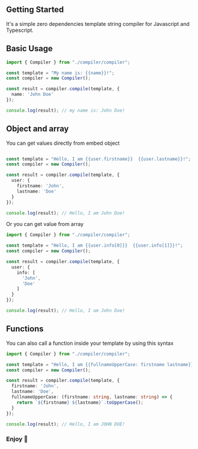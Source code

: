 ## Getting Started

It's a simple zero dependencies template string compiler for Javascript and Typescript.

## Basic Usage

```typescript
import { Compiler } from "./compiler/compiler";

const template = "My name is: {{name}}!";
const compiler = new Compiler();

const result = compiler.compile(template, {
  name: 'John Doe'
});

console.log(result); // my name is: John Doe!
```

## Object and array

You can get values directly from embed object

```typescript

const template = "Hello, I am {{user.firstname}}  {{user.lastname}}!";
const compiler = new Compiler();

const result = compiler.compile(template, {
  user: {
    firstname: 'John',
    lastname: 'Doe'
  }
});

console.log(result); // Hello, I am John Doe!
```

Or you can get value from array

```typescript
import { Compiler } from "./compiler/compiler";

const template = "Hello, I am {{user.info[0]}}  {{user.info[1]}}!";
const compiler = new Compiler();

const result = compiler.compile(template, {
  user: {
    info: [
      'John',
      'Doe'
    ]
  }
});

console.log(result); // Hello, I am John Doe!
```

## Functions

You can also call a function inside your template by using this syntax

```typescript
import { Compiler } from "./compiler/compiler";

const template = "Hello, I am {{fullnameUpperCase: firstname lastname}}!";
const compiler = new Compiler();

const result = compiler.compile(template, {
  firstname: 'John',
  lastname: 'Doe',
  fullnameUpperCase: (firstname: string, lastname: string) => {
    return `${firstname} ${lastname}`.toUpperCase();
  }
});

console.log(result); // Hello, I am JOHN DOE!
```

### Enjoy 🫡
